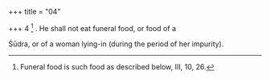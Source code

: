 +++
title = "04"

+++
4 [^4] . He shall not eat funeral food, or food of a


[^4]:  Funeral food is such food as described below, III, 10, 26.


Śūdra, or of a woman lying-in (during the period of her impurity).

